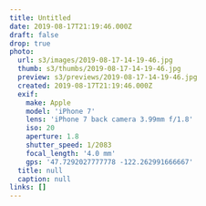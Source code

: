 ```yaml
---
title: Untitled
date: 2019-08-17T21:19:46.000Z
draft: false
drop: true
photo:
  url: s3/images/2019-08-17-14-19-46.jpg
  thumb: s3/thumbs/2019-08-17-14-19-46.jpg
  preview: s3/previews/2019-08-17-14-19-46.jpg
  created: 2019-08-17T21:19:46.000Z
  exif:
    make: Apple
    model: 'iPhone 7'
    lens: 'iPhone 7 back camera 3.99mm f/1.8'
    iso: 20
    aperture: 1.8
    shutter_speed: 1/2083
    focal_length: '4.0 mm'
    gps: '47.7292027777778 -122.262991666667'
  title: null
  caption: null
links: []
---
```

